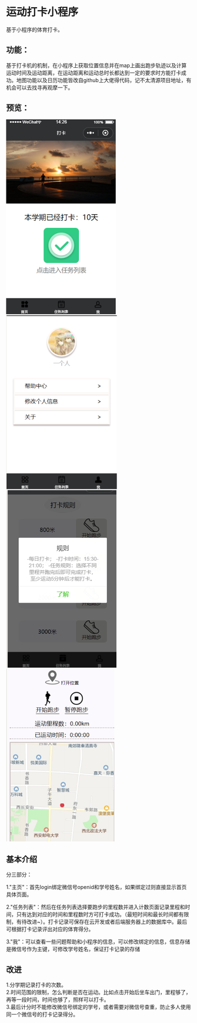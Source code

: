 # 运动打卡小程序

基于小程序的体育打卡。

## 功能：

基于打卡机的机制，在小程序上获取位置信息并在map上画出跑步轨迹以及计算运动时间及运动距离，在运动距离和运动总时长都达到一定的要求时方能打卡成功。地图功能以及日历功能皆改自github上大佬得代码，记不太清源项目地址，有机会可以去找寻再观摩一下。

## 预览：

![预览](preImg/1.png "图片")
![预览](preImg/2.png "图片")
![预览](preImg/3.png "图片")
![预览](preImg/4.png "图片")

## 基本介绍

分三部分：

1."主页"：首先login绑定微信号openid和学号姓名，如果绑定过则直接显示首页具体页面。

2."任务列表"：然后在任务列表选择要跑步的里程数并进入计数页面记录里程和时间，只有达到对应的时间和里程数时方可打卡成功。（最短时间和最长时间都有限制，有待改进~）。打卡记录可保存在云开发或者后端服务器上的数据库中。最后可根据打卡记录评出对应的体育得分。

3."我"：可以查看一些问题帮助和小程序的信息，可以修改绑定的信息，信息存储是微信号作为主键，可修改学号姓名，保证打卡记录的存储

## 改进

1.分学期记录打卡的次数。  
2.时间范围的限制，怎么判断是否在运动。比如点击开始后坐车出门，里程够了，再等一段时间，时间也够了，照样可以打卡。  
3.最后计分时不能修改微信号绑定的学号，或者需要对微信号查重，防止多人使用同一个微信号的打卡记录得分。  